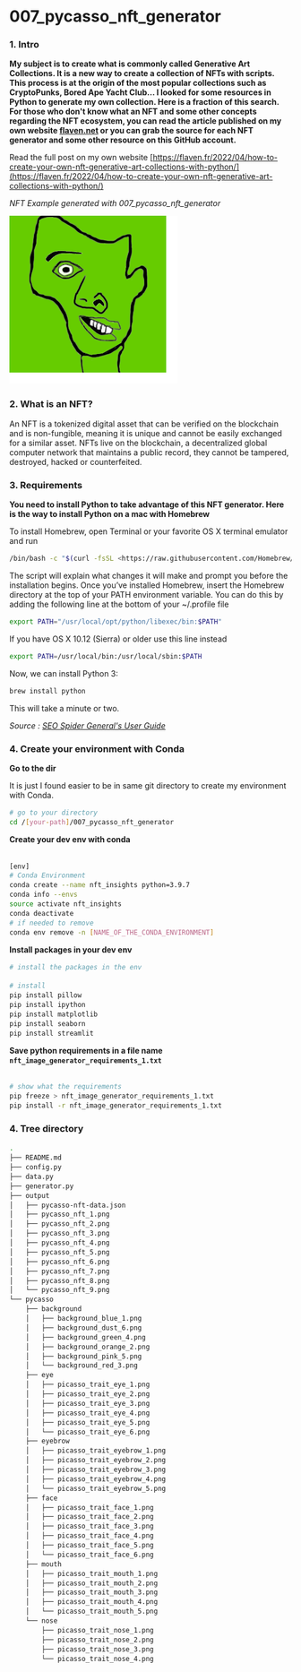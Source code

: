 # 007_pycasso_nft_generator

### 1. Intro

**My subject is to create what is commonly called Generative Art Collections. It is a new way to create a collection of NFTs with scripts. This process is at the origin of the most popular collections such as CryptoPunks, Bored Ape Yacht Club... I looked for some resources in Python to generate my own collection. Here is a fraction of this search. For those who don't know what an NFT and some other concepts regarding the NFT ecosystem, you can read the article published on my own website [flaven.net](https://flaven.fr/) or you can grab the source for each NFT generator and some other resource on this GitHub account.**

Read the full post on my own website [https://flaven.fr/2022/04/how-to-create-your-own-nft-generative-art-collections-with-python/](https://flaven.fr/2022/04/how-to-create-your-own-nft-generative-art-collections-with-python/)

*NFT Example generated with 007_pycasso_nft_generator*

![NFT Example generated with 007_pycasso_nft_generator](example_nft.png "NFT Example generated with 007_pycasso_nft_generator")
### 2. What is an NFT?

An NFT is a tokenized digital asset that can be verified on the blockchain and is non-fungible, meaning it is unique and cannot be easily exchanged for a similar asset. NFTs live on the blockchain, a decentralized global computer network that maintains a public record, they cannot be tampered, destroyed, hacked or counterfeited.

### 3. Requirements

**You need to install Python to take advantage of this NFT generator. Here is the way to install Python on a mac with Homebrew**

To install Homebrew, open Terminal or your favorite OS X terminal emulator and run

```bash
/bin/bash -c "$(curl -fsSL <https://raw.githubusercontent.com/Homebrew/install/master/install.sh>)"
```

The script will explain what changes it will make and prompt you before the installation begins. Once you’ve installed Homebrew, insert the Homebrew directory at the top of your PATH environment variable. You can do this by adding the following line at the bottom of your ~/.profile file

```bash
export PATH="/usr/local/opt/python/libexec/bin:$PATH"
```

If you have OS X 10.12 (Sierra) or older use this line instead

```bash
export PATH=/usr/local/bin:/usr/local/sbin:$PATH
```

Now, we can install Python 3:

```bash
brew install python
```

This will take a minute or two.

*Source : [SEO Spider General's User Guide](https://docs.python-guide.org/starting/install3/osx/)*

### 4. Create your environment with Conda

**Go to the dir**

It is just I found easier to be in same git directory to create my environment with Conda.

```bash
# go to your directory
cd /[your-path]/007_pycasso_nft_generator
```

**Create your dev env with conda**

```bash

[env]
# Conda Environment
conda create --name nft_insights python=3.9.7
conda info --envs
source activate nft_insights
conda deactivate
# if needed to remove
conda env remove -n [NAME_OF_THE_CONDA_ENVIRONMENT]

```

**Install packages in your dev env**

```bash
# install the packages in the env

# install
pip install pillow
pip install ipython
pip install matplotlib
pip install seaborn
pip install streamlit

```

**Save python requirements in a file name `nft_image_generator_requirements_1.txt`**

```bash

# show what the requirements
pip freeze > nft_image_generator_requirements_1.txt
pip install -r nft_image_generator_requirements_1.txt

```

### 4. Tree directory

```bash
.
├── README.md
├── config.py
├── data.py
├── generator.py
├── output
│   ├── pycasso-nft-data.json
│   ├── pycasso_nft_1.png
│   ├── pycasso_nft_2.png
│   ├── pycasso_nft_3.png
│   ├── pycasso_nft_4.png
│   ├── pycasso_nft_5.png
│   ├── pycasso_nft_6.png
│   ├── pycasso_nft_7.png
│   ├── pycasso_nft_8.png
│   └── pycasso_nft_9.png
└── pycasso
    ├── background
    │   ├── background_blue_1.png
    │   ├── background_dust_6.png
    │   ├── background_green_4.png
    │   ├── background_orange_2.png
    │   ├── background_pink_5.png
    │   └── background_red_3.png
    ├── eye
    │   ├── picasso_trait_eye_1.png
    │   ├── picasso_trait_eye_2.png
    │   ├── picasso_trait_eye_3.png
    │   ├── picasso_trait_eye_4.png
    │   ├── picasso_trait_eye_5.png
    │   └── picasso_trait_eye_6.png
    ├── eyebrow
    │   ├── picasso_trait_eyebrow_1.png
    │   ├── picasso_trait_eyebrow_2.png
    │   ├── picasso_trait_eyebrow_3.png
    │   ├── picasso_trait_eyebrow_4.png
    │   └── picasso_trait_eyebrow_5.png
    ├── face
    │   ├── picasso_trait_face_1.png
    │   ├── picasso_trait_face_2.png
    │   ├── picasso_trait_face_3.png
    │   ├── picasso_trait_face_4.png
    │   ├── picasso_trait_face_5.png
    │   └── picasso_trait_face_6.png
    ├── mouth
    │   ├── picasso_trait_mouth_1.png
    │   ├── picasso_trait_mouth_2.png
    │   ├── picasso_trait_mouth_3.png
    │   ├── picasso_trait_mouth_4.png
    │   └── picasso_trait_mouth_5.png
    └── nose
        ├── picasso_trait_nose_1.png
        ├── picasso_trait_nose_2.png
        ├── picasso_trait_nose_3.png
        └── picasso_trait_nose_4.png
```



